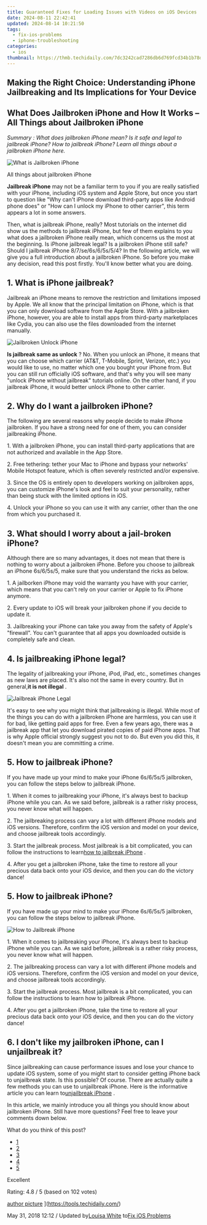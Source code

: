 ```yaml
---
title: Guaranteed Fixes for Loading Issues with Videos on iOS Devices
date: 2024-08-11 22:42:41
updated: 2024-08-14 10:21:50
tags:
  - fix-ios-problems
  - iphone-troubleshooting
categories:
  - ios
thumbnail: https://thmb.techidaily.com/7dc3242cad7286db6d769fcd34b1b78d40476e1dfb3c6263b3c392cdb20ad5e5.png
---
```


## Making the Right Choice: Understanding iPhone Jailbreaking and Its Implications for Your Device

## What Does Jailbroken iPhone and How It Works – All Things about Jailbroken iPhone

_Summary : What does jailbroken iPhone mean? Is it safe and legal to jailbreak iPhone? How to jailbreak iPhone? Learn all things about a jailbroken iPhone here._

![What is Jailbroken iPhone](https://www.aiseesoft.com/images/ios-system-recovery/what-is-jailbroken-iphone.jpg)

All things about jailbroken iPhone

**Jailbreak iPhone** may not be a familiar term to you if you are really satisfied with your iPhone, including iOS system and Apple Store, but once you start to question like "Why can't iPhone download third-party apps like Android phone does" or "How can I unlock my iPhone to other carrier", this term appears a lot in some answers.

 Then, what is jailbreak iPhone, really? Most tutorials on the internet did show us the methods to jailbreak iPhone, but few of them explains to you what does a jailbroken iPhone really mean, which concerns us the most at the beginning. Is iPhone jailbreak legal? Is a jailbroken iPhone still safe? Should I jailbreak iPhone 8/7/se/6s/6/5s/5/4? In the following article, we will give you a full introduction about a jailbroken iPhone. So before you make any decision, read this post firstly. You'll know better what you are doing.

## 1\. What is iPhone jailbreak?

 Jailbreak an iPhone means to remove the restriction and limitations imposed by Apple. We all know that the principal limitation on iPhone, which is that you can only download software from the Apple Store. With a jailbroken iPhone, however, you are able to install apps from third-party marketplaces like Cydia, you can also use the files downloaded from the internet manually.

![Jailbroken Unlock iPhone](https://www.aiseesoft.com/images/ios-system-recovery/jailbroken-unlock-iphone.jpg)

**Is jailbreak same as unlock** ? No. When you unlock an iPhone, it means that you can choose which carrier (AT&T, T-Mobile, Sprint, Verizon, etc.) you would like to use, no matter which one you bought your iPhone from. But you can still run officially iOS software, and that's why you will see many "unlock iPhone without jailbreak" tutorials online. On the other hand, if you jailbreak iPhone, it would better unlock iPhone to other carrier.

## 2\. Why do I want a jailbroken iPhone?

 The following are several reasons why people decide to make iPhone jailbroken. If you have a strong need for one of them, you can consider jailbreaking iPhone.

 1\. With a jailbroken iPhone, you can install third-party applications that are not authorized and available in the App Store.

 2\. Free tethering: tether your Mac to iPhone and bypass your networks' Mobile Hotspot feature, which is often severely restricted and/or expensive.

 3\. Since the OS is entirely open to developers working on jailbroken apps, you can customize iPhone's look and feel to suit your personality, rather than being stuck with the limited options in iOS.

 4\. Unlock your iPhone so you can use it with any carrier, other than the one from which you purchased it.

## 3\. What should I worry about a jail-broken iPhone?

 Although there are so many advantages, it does not mean that there is nothing to worry about a jailbroken iPhone. Before you choose to jailbreak an iPhone 6s/6/5s/5, make sure that you understand the ricks as below.

 1\. A jailborken iPhone may void the warranty you have with your carrier, which means that you can't rely on your carrier or Apple to fix iPhone anymore.

 2\. Every update to iOS will break your jailbroken phone if you decide to update it.

 3\. Jailbreaking your iPhone can take you away from the safety of Apple's "firewall". You can't guarantee that all apps you downloaded outside is completely safe and clean.

## 4\. Is jailbreaking iPhone legal?

 The legality of jailbreaking your iPhone, iPod, iPad, etc., sometimes changes as new laws are placed. It's also not the same in every country. But in general,**it is not illegal** .

![Jailbreak iPhone Legal](https://www.aiseesoft.com/images/ios-system-recovery/jailbreak-iphone-legally.jpg)

 It's easy to see why you might think that jailbreaking is illegal. While most of the things you can do with a jailbroken iPhone are harmless, you can use it for bad, like getting paid apps for free. Even a few years ago, there was a jailbreak app that let you download pirated copies of paid iPhone apps. That is why Apple official strongly suggest you not to do. But even you did this, it doesn't mean you are committing a crime.

## 5\. How to jailbreak iPhone?

 If you have made up your mind to make your iPhone 6s/6/5s/5 jailbroken, you can follow the steps below to jailbreak iPhone.

 1\. When it comes to jailbreaking your iPhone, it's always best to backup iPhone while you can. As we said before, jailbreak is a rather risky process, you never know what will happen.

 2\. The jailbreaking process can vary a lot with different iPhone models and iOS versions. Therefore, confirm the iOS version and model on your device, and choose jailbreak tools accordingly.

 3\. Start the jailbreak process. Most jailbreak is a bit complicated, you can follow the instructions to learn[how to jailbreak iPhone](https://tools.techidaily.com/) .

 4\. After you get a jailbroken iPhone, take the time to restore all your precious data back onto your iOS device, and then you can do the victory dance!

## 5\. How to jailbreak iPhone?

 If you have made up your mind to make your iPhone 6s/6/5s/5 jailbroken, you can follow the steps below to jailbreak iPhone.

![How to Jailbreak iPhone](https://www.aiseesoft.com/images/ios-system-recovery/how-to-jailbreak-iphone.jpg)

 1\. When it comes to jailbreaking your iPhone, it's always best to backup iPhone while you can. As we said before, jailbreak is a rather risky process, you never know what will happen.

 2\. The jailbreaking process can vary a lot with different iPhone models and iOS versions. Therefore, confirm the iOS version and model on your device, and choose jailbreak tools accordingly.

 3\. Start the jailbreak process. Most jailbreak is a bit complicated, you can follow the instructions to learn how to jailbreak iPhone.

 4\. After you get a jailbroken iPhone, take the time to restore all your precious data back onto your iOS device, and then you can do the victory dance!

## 6\. I don't like my jailbroken iPhone, can I unjailbreak it?

 Since jailbreaking can cause performance issues and lose your chance to update iOS system, some of you might start to consider getting iPhone back to unjailbreak state. Is this possible? Of course. There are actually quite a few methods you can use to unjailbreak iPhone. Here is the informative article you can learn to[unjailbreak iPhone](https://tools.techidaily.com/) .

 In this article, we mainly introduce you all things you should know about jailbroken iPhone. Still have more questions? Feel free to leave your comments down below.

What do you think of this post?

* [1](https://tools.techidaily.com/)
* [2](https://tools.techidaily.com/)
* [3](https://tools.techidaily.com/)
* [4](https://tools.techidaily.com/)
* [5](https://tools.techidaily.com/)

Excellent

Rating: 4.8 / 5 (based on 102 votes)

[author picture](https://www.aiseesoft.com/images/author/louisa.png) ](https://tools.techidaily.com/)

 May 31, 2018 12:12 / Updated by[Louisa White](https://tools.techidaily.com/) to[Fix iOS Problems](https://tools.techidaily.com/)

<ins class="adsbygoogle"
     style="display:block"
     data-ad-format="autorelaxed"
     data-ad-client="ca-pub-7571918770474297"
     data-ad-slot="1223367746"></ins>



<ins class="adsbygoogle"
     style="display:block"
     data-ad-client="ca-pub-7571918770474297"
     data-ad-slot="8358498916"
     data-ad-format="auto"
     data-full-width-responsive="true"></ins>
